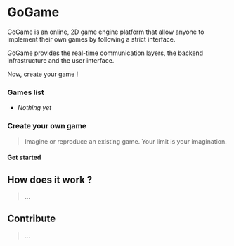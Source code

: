 # GoGame

GoGame is an online, 2D game engine platform that allow anyone to implement their own games by following a strict interface.

GoGame provides the real-time communication layers, the backend infrastructure and the user interface.

Now, create your game !

### Games list

- *Nothing yet*

### Create your own game

> Imagine or reproduce an existing game. Your limit is your imagination.

#### Get started

## How does it work ?

> ...

## Contribute

> ...
